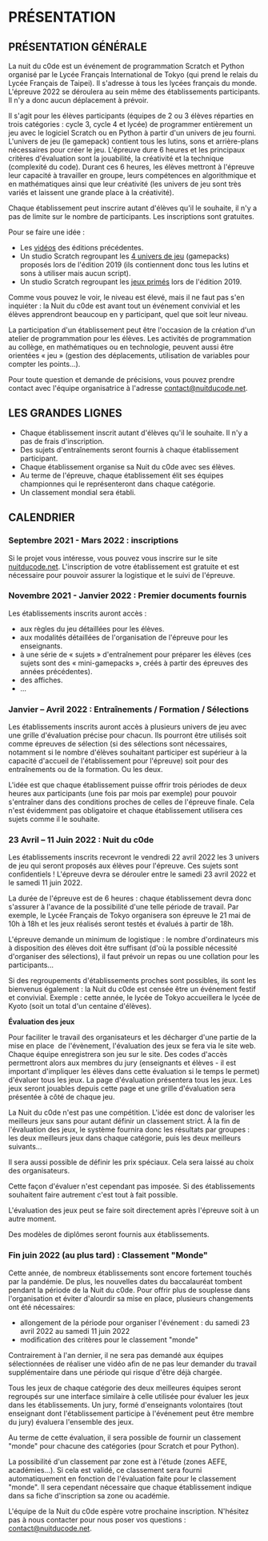 # PRÉSENTATION

## PRÉSENTATION GÉNÉRALE
La nuit du c0de est un événement de programmation Scratch et Python organisé par le Lycée Français International de Tokyo (qui prend le relais du Lycée Français de Taipei). Il s'adresse à tous les lycées français du monde. L'épreuve 2022 se déroulera au sein même des établissements participants. Il n'y a donc aucun déplacement à prévoir.

Il s'agit pour les élèves participants (équipes de 2 ou 3 élèves réparties en trois catégories : cycle 3, cycle 4 et lycée) de programmer entièrement un jeu avec le logiciel Scratch ou en Python à partir d'un univers de jeu fourni. L'univers de jeu (le gamepack) contient tous les lutins, sons et arrière-plans nécessaires pour créer le jeu. L'épreuve dure 6 heures et les principaux critères d'évaluation sont la jouabilité, la créativité et la technique (complexité du code). Durant ces 6 heures, les élèves mettront à l'épreuve leur capacité à travailler en groupe, leurs compétences en algorithmique et en mathématiques ainsi que leur créativité (les univers de jeu sont très variés et laissent une grande place à la créativité).

Chaque établissement peut inscrire autant d'élèves qu'il le souhaite, il n'y a pas de limite sur le nombre de participants. Les inscriptions sont gratuites.

Pour se faire une idée :
* Les [vidéos](https://www.nuitducode.net/editions-en-video) des éditions précédentes.
* Un studio Scratch regroupant les [4 univers de jeu](https://scratch.mit.edu/studios/6502142/) (gamepacks) proposés lors de l'édition 2019 (ils contiennent donc tous les lutins et sons à utiliser mais aucun script).
* Un studio Scratch regroupant les [jeux primés](https://scratch.mit.edu/studios/9987949/) lors de l'édition 2019.

Comme vous pouvez le voir, le niveau est élevé, mais il ne faut pas s'en inquiéter : la Nuit du c0de est avant tout un événement convivial et les élèves apprendront beaucoup en y participant, quel que soit leur niveau.

La participation d'un établissement peut être l'occasion de la création d'un atelier de programmation pour les élèves. Les activités de programmation au collège, en mathématiques ou en technologie, peuvent aussi être orientées « jeu » (gestion des déplacements, utilisation de variables pour compter les points...).

Pour toute question et demande de précisions, vous pouvez prendre contact avec l'équipe organisatrice à l'adresse contact@nuitducode.net.

## LES GRANDES LIGNES
* Chaque établissement inscrit autant d'élèves qu'il le souhaite. Il n'y a pas de frais d'inscription.
* Des sujets d'entraînements seront fournis à chaque établissement participant.
* Chaque établissement organise sa Nuit du c0de avec ses élèves.
* Au terme de l'épreuve, chaque établissement élit ses équipes championnes qui le représenteront dans chaque catégorie.
* Un classement mondial sera établi.

## CALENDRIER
### Septembre 2021 - Mars 2022 : inscriptions
Si le projet vous intéresse, vous pouvez vous inscrire sur le site [nuitducode.net](https://www.nuitducode.net). L'inscription de votre établissement est gratuite et est nécessaire pour pouvoir assurer la logistique et le suivi de l'épreuve.

### Novembre 2021 - Janvier 2022 : Premier documents fournis
Les établissements inscrits auront accès :

* aux règles du jeu détaillées pour les élèves.
* aux modalités détaillées de l'organisation de l'épreuve pour les enseignants.
* à une série de « sujets » d'entraînement pour préparer les élèves (ces sujets sont des « mini-gamepacks », créés à partir des épreuves des années précédentes).
* des affiches.
* ...

### Janvier – Avril 2022 : Entraînements / Formation / Sélections
Les établissements inscrits auront accès à plusieurs univers de jeu avec une grille d'évaluation précise pour chacun. Ils pourront être utilisés soit comme épreuves de sélection (si des sélections sont nécessaires, notamment si le nombre d'élèves souhaitant participer est supérieur à la capacité d'accueil de l'établissement pour l'épreuve) soit pour des entraînements ou de la formation. Ou les deux.

L'idée est que chaque établissement puisse offrir trois périodes de deux heures aux participants (une fois par mois par exemple) pour pouvoir s'entraîner dans des conditions proches de celles de l'épreuve finale. Cela n'est évidemment pas obligatoire et chaque établissement utilisera ces sujets comme il le souhaite.

### 23 Avril – 11 Juin 2022 : Nuit du c0de
Les établissements inscrits recevront le vendredi 22 avril 2022 les 3 univers de jeu qui seront proposés aux élèves pour l'épreuve. Ces sujets sont confidentiels ! L'épreuve devra se dérouler entre le samedi 23 avril 2022 et le samedi 11 juin 2022.

La durée de l'épreuve est de 6 heures : chaque établissement devra donc s'assurer à l'avance de la possibilité d'une telle période de travail. Par exemple, le Lycée Français de Tokyo organisera son épreuve le 21 mai de 10h à 18h et les jeux réalisés seront testés et évalués à partir de 18h.

L'épreuve demande un minimum de logistique : le nombre d'ordinateurs mis à disposition des élèves doit être suffisant (d'où la possible nécessité d'organiser des sélections), il faut prévoir un repas ou une collation pour les participants...

Si des regroupements d'établissements proches sont possibles, ils sont les bienvenus également : la Nuit du c0de est censée être un événement festif et convivial. Exemple : cette année, le lycée de Tokyo accueillera le lycée de Kyoto (soit un total d'un centaine d'élèves).

**Évaluation des jeux**

Pour faciliter le travail des organisateurs et les décharger d'une partie de la mise en place  de l'évènement, l'évaluation des jeux se fera via le site web. Chaque équipe enregistrera son jeu sur le site. Des codes d'accès permettront alors aux membres du jury (enseignants et élèves - il est important d'impliquer les élèves dans cette évaluation si le temps le permet) d'évaluer tous les jeux. La page d'évaluation présentera tous les jeux. Les jeux seront jouables depuis cette page et une grille d'évaluation sera présentée à côté de chaque jeu.

La Nuit du c0de n'est pas une compétition. L'idée est donc de valoriser les meilleurs jeux sans pour autant définir un classement strict. À la fin de l'évaluation des jeux, le système fournira donc les résultats par groupes : les deux meilleurs jeux dans chaque catégorie, puis les deux meilleurs suivants...

Il sera aussi possible de définir les prix spéciaux. Cela sera laissé au choix des organisateurs.

Cette façon d'évaluer n'est cependant pas imposée. Si des établissements souhaitent faire autrement c'est tout à fait possible.

L'évaluation des jeux peut se faire soit directement après l'épreuve soit à un autre moment.

Des modèles de diplômes seront fournis aux établissements.

### Fin juin 2022 (au plus tard) : Classement "Monde"
Cette année, de nombreux établissements sont encore fortement touchés par la pandémie. De plus, les nouvelles dates du baccalauréat tombent pendant la période de la Nuit du c0de. Pour offrir plus de souplesse dans l'organisation et éviter d'alourdir sa mise en place, plusieurs changements ont été nécessaires:
- allongement de la période pour organiser l'événement : du samedi 23 avril 2022 au samedi 11 juin 2022
- modification des critères pour le classement "monde"

Contrairement à l'an dernier, il ne sera pas demandé aux équipes sélectionnées de réaliser une vidéo afin de ne pas leur demander du travail supplémentaire dans une période qui risque d'être déjà chargée. 

Tous les jeux de chaque catégorie des deux meilleures équipes seront regroupés sur une interface similaire à celle utilisée pour évaluer les jeux dans les établissements. Un jury, formé d'enseignants volontaires (tout enseignant dont l'établissement participe à l'événement peut être membre du jury) évaluera l'ensemble des jeux. 

Au terme de cette évaluation, il sera possible de fournir un classement "monde" pour chacune des catégories (pour Scratch et pour Python).

La possibilité d'un classement par zone est à l'étude (zones AEFE, académies...). Si cela est validé, ce classement sera fourni automatiquement en fonction de l'évaluation faite pour le classement "monde". Il sera cependant nécessaire que chaque établissement indique dans sa fiche d'inscription sa zone ou académie.

L'équipe de la Nuit du c0de espère votre prochaine inscription. N'hésitez pas à nous contacter pour nous poser vos questions : contact@nuitducode.net.
